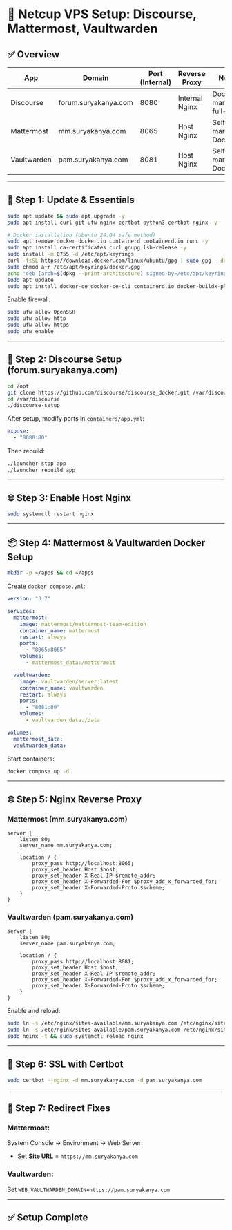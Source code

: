 
# 🧩 Netcup VPS Setup: Discourse, Mattermost, Vaultwarden

## ✅ Overview

| App         | Domain                   | Port (Internal) | Reverse Proxy | Notes                            |
|-------------|--------------------------|------------------|----------------|----------------------------------|
| Discourse   | forum.suryakanya.com     | 8080             | Internal Nginx | Docker-managed, full-stack       |
| Mattermost  | mm.suryakanya.com        | 8065             | Host Nginx     | Self-managed Docker              |
| Vaultwarden | pam.suryakanya.com       | 8081             | Host Nginx     | Self-managed Docker              |

---

## 🧰 Step 1: Update & Essentials

```bash
sudo apt update && sudo apt upgrade -y
sudo apt install curl git ufw nginx certbot python3-certbot-nginx -y

# Docker installation (Ubuntu 24.04 safe method)
sudo apt remove docker docker.io containerd containerd.io runc -y
sudo apt install ca-certificates curl gnupg lsb-release -y
sudo install -m 0755 -d /etc/apt/keyrings
curl -fsSL https://download.docker.com/linux/ubuntu/gpg | sudo gpg --dearmor -o /etc/apt/keyrings/docker.gpg
sudo chmod a+r /etc/apt/keyrings/docker.gpg
echo "deb [arch=$(dpkg --print-architecture) signed-by=/etc/apt/keyrings/docker.gpg] https://download.docker.com/linux/ubuntu $(lsb_release -cs) stable" | sudo tee /etc/apt/sources.list.d/docker.list > /dev/null
sudo apt update
sudo apt install docker-ce docker-ce-cli containerd.io docker-buildx-plugin docker-compose-plugin -y
```

Enable firewall:

```bash
sudo ufw allow OpenSSH
sudo ufw allow http
sudo ufw allow https
sudo ufw enable
```

---

## 🐳 Step 2: Discourse Setup (forum.suryakanya.com)

```bash
cd /opt
git clone https://github.com/discourse/discourse_docker.git /var/discourse
cd /var/discourse
./discourse-setup
```

After setup, modify ports in `containers/app.yml`:

```yaml
expose:
  - "8080:80"
```

Then rebuild:

```bash
./launcher stop app
./launcher rebuild app
```

---

## 🌐 Step 3: Enable Host Nginx

```bash
sudo systemctl restart nginx
```

---

## 📦 Step 4: Mattermost & Vaultwarden Docker Setup

```bash
mkdir -p ~/apps && cd ~/apps
```

Create `docker-compose.yml`:

```yaml
version: "3.7"

services:
  mattermost:
    image: mattermost/mattermost-team-edition
    container_name: mattermost
    restart: always
    ports:
      - "8065:8065"
    volumes:
      - mattermost_data:/mattermost

  vaultwarden:
    image: vaultwarden/server:latest
    container_name: vaultwarden
    restart: always
    ports:
      - "8081:80"
    volumes:
      - vaultwarden_data:/data

volumes:
  mattermost_data:
  vaultwarden_data:
```

Start containers:

```bash
docker compose up -d
```

---

## 🌐 Step 5: Nginx Reverse Proxy

### Mattermost (mm.suryakanya.com)

```nginx
server {
    listen 80;
    server_name mm.suryakanya.com;

    location / {
        proxy_pass http://localhost:8065;
        proxy_set_header Host $host;
        proxy_set_header X-Real-IP $remote_addr;
        proxy_set_header X-Forwarded-For $proxy_add_x_forwarded_for;
        proxy_set_header X-Forwarded-Proto $scheme;
    }
}
```

### Vaultwarden (pam.suryakanya.com)

```nginx
server {
    listen 80;
    server_name pam.suryakanya.com;

    location / {
        proxy_pass http://localhost:8081;
        proxy_set_header Host $host;
        proxy_set_header X-Real-IP $remote_addr;
        proxy_set_header X-Forwarded-For $proxy_add_x_forwarded_for;
        proxy_set_header X-Forwarded-Proto $scheme;
    }
}
```

Enable and reload:

```bash
sudo ln -s /etc/nginx/sites-available/mm.suryakanya.com /etc/nginx/sites-enabled/
sudo ln -s /etc/nginx/sites-available/pam.suryakanya.com /etc/nginx/sites-enabled/
sudo nginx -t && sudo systemctl reload nginx
```

---

## 🔐 Step 6: SSL with Certbot

```bash
sudo certbot --nginx -d mm.suryakanya.com -d pam.suryakanya.com
```

---

## 🔁 Step 7: Redirect Fixes

### Mattermost:
System Console → Environment → Web Server:
- Set **Site URL** = `https://mm.suryakanya.com`

### Vaultwarden:
Set `WEB_VAULTWARDEN_DOMAIN=https://pam.suryakanya.com`

---

## ✅ Setup Complete
